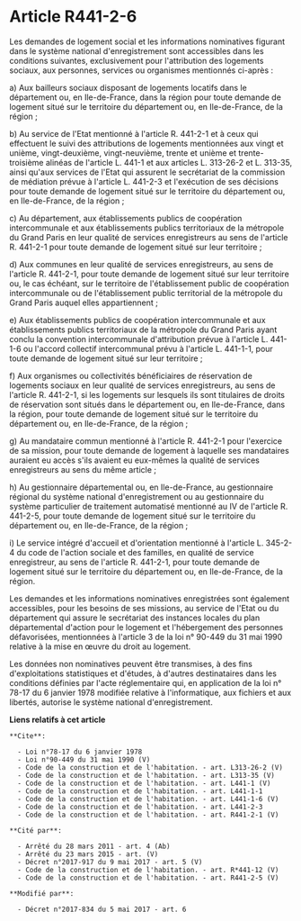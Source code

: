 # Article R441-2-6

Les demandes de logement social et les informations nominatives figurant dans le système national d'enregistrement sont
accessibles dans les conditions suivantes, exclusivement pour l'attribution des logements sociaux, aux personnes, services ou
organismes mentionnés ci-après : 

a) Aux bailleurs sociaux disposant de logements locatifs dans le département ou, en Ile-de-France, dans la région pour toute
demande de logement situé sur le territoire du département ou, en Ile-de-France, de la région ; 

b) Au service de l'Etat mentionné à l'article R. 441-2-1 et à ceux qui effectuent le suivi des attributions de logements
mentionnées aux vingt et unième, vingt-deuxième, vingt-neuvième, trente et unième et trente-troisième alinéas de l'article L.
441-1 et aux articles L. 313-26-2 et L. 313-35, ainsi qu'aux services de l'Etat qui assurent le secrétariat de la commission
de médiation prévue à l'article L. 441-2-3 et l'exécution de ses décisions pour toute demande de logement situé sur le
territoire du département ou, en Ile-de-France, de la région ; 

c) Au département, aux établissements publics de coopération intercommunale et aux établissements publics territoriaux de la
métropole du Grand Paris en leur qualité de services enregistreurs au sens de l'article R. 441-2-1 pour toute demande de
logement situé sur leur territoire ; 

d) Aux communes en leur qualité de services enregistreurs, au sens de l'article R. 441-2-1, pour toute demande de logement
situé sur leur territoire ou, le cas échéant, sur le territoire de l'établissement public de coopération intercommunale ou de
l'établissement public territorial de la métropole du Grand Paris auquel elles appartiennent ; 

e) Aux établissements publics de coopération intercommunale et aux établissements publics territoriaux de la métropole du
Grand Paris ayant conclu la convention intercommunale d'attribution prévue à l'article L. 441-1-6 ou l'accord collectif
intercommunal prévu à l'article L. 441-1-1, pour toute demande de logement situé sur leur territoire ; 

f) Aux organismes ou collectivités bénéficiaires de réservation de logements sociaux en leur qualité de services
enregistreurs, au sens de l'article R. 441-2-1, si les logements sur lesquels ils sont titulaires de droits de réservation
sont situés dans le département ou, en Ile-de-France, dans la région, pour toute demande de logement situé sur le territoire
du département ou, en Ile-de-France, de la région ; 

g) Au mandataire commun mentionné à l'article R. 441-2-1 pour l'exercice de sa mission, pour toute demande de logement à
laquelle ses mandataires auraient eu accès s'ils avaient eu eux-mêmes la qualité de services enregistreurs au sens du même
article ; 

h) Au gestionnaire départemental ou, en Ile-de-France, au gestionnaire régional du système national d'enregistrement ou au
gestionnaire du système particulier de traitement automatisé mentionné au IV de l'article R. 441-2-5, pour toute demande de
logement situé sur le territoire du département ou, en Ile-de-France, de la région ; 

i) Le service intégré d'accueil et d'orientation mentionné à l'article L. 345-2-4 du code de l'action sociale et des
familles, en qualité de service enregistreur, au sens de l'article R. 441-2-1, pour toute demande de logement situé sur le
territoire du département ou, en Ile-de-France, de la région. 

Les demandes et les informations nominatives enregistrées sont également accessibles, pour les besoins de ses missions, au
service de l'Etat ou du département qui assure le secrétariat des instances locales du plan départemental d'action pour le
logement et l'hébergement des personnes défavorisées, mentionnées à l'article 3 de la loi n° 90-449 du 31 mai 1990 relative à
la mise en œuvre du droit au logement. 

Les données non nominatives peuvent être transmises, à des fins d'exploitations statistiques et d'études, à d'autres
destinataires dans les conditions définies par l'acte réglementaire qui, en application de la loi n° 78-17 du 6 janvier 1978
modifiée relative à l'informatique, aux fichiers et aux libertés, autorise le système national d'enregistrement.

**Liens relatifs à cet article**

	**Cite**:

	  - Loi n°78-17 du 6 janvier 1978
	  - Loi n°90-449 du 31 mai 1990 (V)
	  - Code de la construction et de l'habitation. - art. L313-26-2 (V)
	  - Code de la construction et de l'habitation. - art. L313-35 (V)
	  - Code de la construction et de l'habitation. - art. L441-1 (V)
	  - Code de la construction et de l'habitation. - art. L441-1-1
	  - Code de la construction et de l'habitation. - art. L441-1-6 (V)
	  - Code de la construction et de l'habitation. - art. L441-2-3
	  - Code de la construction et de l'habitation. - art. R441-2-1 (V)

	**Cité par**:

	  - Arrêté du 28 mars 2011 - art. 4 (Ab)
	  - Arrêté du 23 mars 2015 - art. (V)
	  - Décret n°2017-917 du 9 mai 2017 - art. 5 (V)
	  - Code de la construction et de l'habitation. - art. R*441-12 (V)
	  - Code de la construction et de l'habitation. - art. R441-2-5 (V)

	**Modifié par**:

	  - Décret n°2017-834 du 5 mai 2017 - art. 6
